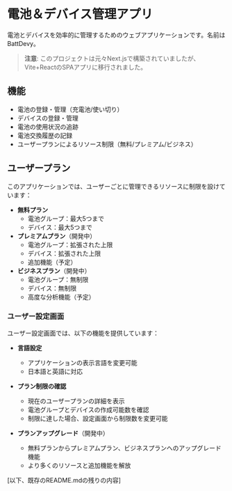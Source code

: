 # 電池＆デバイス管理アプリ

電池とデバイスを効率的に管理するためのウェブアプリケーションです。名前はBattDevy。

> **注意**: このプロジェクトは元々Next.jsで構築されていましたが、Vite+ReactのSPAアプリに移行されました。

## 機能

- 電池の登録・管理（充電池/使い切り）
- デバイスの登録・管理
- 電池の使用状況の追跡
- 電池交換履歴の記録
- ユーザープランによるリソース制限（無料/プレミアム/ビジネス）

## ユーザープラン

このアプリケーションでは、ユーザーごとに管理できるリソースに制限を設けています：

- **無料プラン**
  - 電池グループ：最大5つまで
  - デバイス：最大5つまで
- **プレミアムプラン**（開発中）
  - 電池グループ：拡張された上限
  - デバイス：拡張された上限
  - 追加機能（予定）
- **ビジネスプラン**（開発中）
  - 電池グループ：無制限
  - デバイス：無制限
  - 高度な分析機能（予定）

### ユーザー設定画面

ユーザー設定画面では、以下の機能を提供しています：

- **言語設定**
  - アプリケーションの表示言語を変更可能
  - 日本語と英語に対応

- **プラン制限の確認**
  - 現在のユーザープランの詳細を表示
  - 電池グループとデバイスの作成可能数を確認
  - 制限に達した場合、設定画面から制限数を変更可能

- **プランアップグレード**（開発中）
  - 無料プランからプレミアムプラン、ビジネスプランへのアップグレード機能
  - より多くのリソースと追加機能を解放

[以下、既存のREADME.mdの残りの内容]
